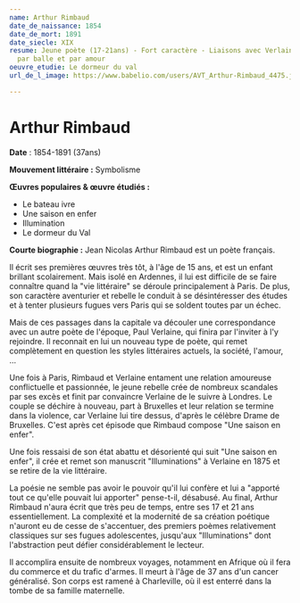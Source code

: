 ```yaml
---
name: Arthur Rimbaud
date_de_naissance: 1854
date_de_mort: 1891
date_siecle: XIX
resume: Jeune poète (17-21ans) - Fort caractère - Liaisons avec Verlaine - Blessé
  par balle et par amour
oeuvre_etudie: Le dormeur du val
url_de_l_image: https://www.babelio.com/users/AVT_Arthur-Rimbaud_4475.jpg

---
```

# Arthur Rimbaud

**Date** : 1854-1891 (37ans)

**Mouvement littéraire :** Symbolisme

**Œuvres populaires & œuvre étudiés :**

* Le bateau ivre
* Une saison en enfer
* Illumination
* Le dormeur du Val

**Courte biographie :**
Jean Nicolas Arthur Rimbaud est un poète français.

Il écrit ses premières œuvres très tôt, à l'âge de 15 ans, et est un enfant brillant scolairement. Mais isolé en Ardennes, il lui est difficile de se faire connaître quand la "vie littéraire" se déroule principalement à Paris. De plus, son caractère aventurier et rebelle le conduit à se désintéresser des études et à tenter plusieurs fugues vers Paris qui se soldent toutes par un échec.

Mais de ces passages dans la capitale va découler une correspondance avec un autre poète de l'époque, Paul Verlaine, qui finira par l'inviter à l'y rejoindre. Il reconnait en lui un nouveau type de poète, qui remet complètement en question les styles littéraires actuels, la société, l'amour, ...

Une fois à Paris, Rimbaud et Verlaine entament une relation amoureuse conflictuelle et passionnée, le jeune rebelle crée de nombreux scandales par ses excès et finit par convaincre Verlaine de le suivre à Londres. Le couple se déchire à nouveau, part à Bruxelles et leur relation se termine dans la violence, car Verlaine lui tire dessus, d'après le célèbre Drame de Bruxelles. C'est après cet épisode que Rimbaud compose "Une saison en enfer".

Une fois ressaisi de son état abattu et désorienté qui suit "Une saison en enfer", il crée et remet son manuscrit "Illuminations" à Verlaine en 1875 et se retire de la vie littéraire.

La poésie ne semble pas avoir le pouvoir qu'il lui confère et lui a "apporté tout ce qu'elle pouvait lui apporter" pense-t-il, désabusé. Au final, Arthur Rimbaud n'aura écrit que très peu de temps, entre ses 17 et 21 ans essentiellement. La complexité et la modernité de sa création poétique n'auront eu de cesse de s'accentuer, des premiers poèmes relativement classiques sur ses fugues adolescentes, jusqu'aux "Illuminations" dont l'abstraction peut défier considérablement le lecteur.

Il accomplira ensuite de nombreux voyages, notamment en Afrique où il fera du commerce et du trafic d'armes. Il meurt à l'âge de 37 ans d'un cancer généralisé. Son corps est ramené à Charleville, où il est enterré dans la tombe de sa famille maternelle.